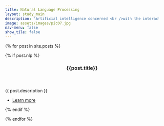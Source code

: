 ```yaml
---
title: Natural Language Processing
layout: study_main
description: 'Artificial intelligence concerned <br />with the interactions between computers and human language.'
image: assets/images/pic07.jpg
nav-menu: false
show_tile: false
---
```


<!-- Main -->

<div id="main">
<!-- One -->
<!-- Two -->


{% for post in site.posts %}

{% if post.nlp %}

<section id="two" class="spotlights">
	<section class="study_titles">
		<div class="content">
			<div class="inner">
				<header class="major">
					<h3>{{post.title}}</h3>
				</header>
				<p>{{ post.description }}</p>
				<ul class="actions">
					<li><a href="{{ site.baseurl }}{{ post.url }}" class="button">Learn more</a></li>
				</ul>
			</div>
		</div>
        <!--asdasd-->
	</section>
</section>
{% endif %}

{% endfor %}
